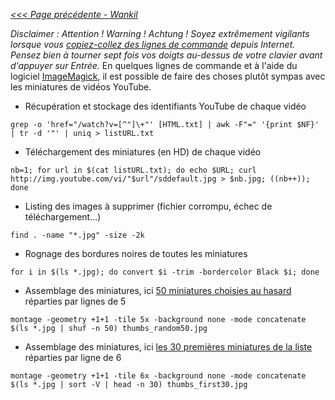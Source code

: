 _[<<< Page précédente - Wankil](https://github.com/nbrisset/Wankil)_

_Disclaimer : Attention ! Warning ! Achtung ! Soyez extrêmement vigilants lorsque vous [copiez-collez des lignes de commande](https://thejh.net/misc/website-terminal-copy-paste) depuis Internet. Pensez bien à tourner sept fois vos doigts au-dessus de votre clavier avant d'appuyer sur Entrée._ En quelques lignes de commande et à l'aide du logiciel [ImageMagick](https://imagemagick.org/script/index.php), il est possible de faire des choses plutôt sympas avec les miniatures de vidéos YouTube.

* Récupération et stockage des identifiants YouTube de chaque vidéo

```grep -o 'href="/watch?v=[^"]\+"' [HTML.txt] | awk -F"=" '{print $NF}' | tr -d '"' | uniq > listURL.txt```

* Téléchargement des miniatures (en HD) de chaque vidéo

```nb=1; for url in $(cat listURL.txt); do echo $URL; curl http://img.youtube.com/vi/"$url"/sddefault.jpg > $nb.jpg; ((nb++)); done```

* Listing des images à supprimer (fichier corrompu, échec de téléchargement...)

```find . -name "*.jpg" -size -2k```

* Rognage des bordures noires de toutes les miniatures

```for i in $(ls *.jpg); do convert $i -trim -bordercolor Black $i; done```

* Assemblage des miniatures, ici [50 miniatures choisies au hasard](thumbs_random50.jpg) réparties par lignes de 5

```montage -geometry +1+1 -tile 5x -background none -mode concatenate $(ls *.jpg | shuf -n 50) thumbs_random50.jpg```

* Assemblage des miniatures, ici [les 30 premières miniatures de la liste](thumbs_first30.jpg) réparties par ligne de 6

```montage -geometry +1+1 -tile 6x -background none -mode concatenate $(ls *.jpg | sort -V | head -n 30) thumbs_first30.jpg```
